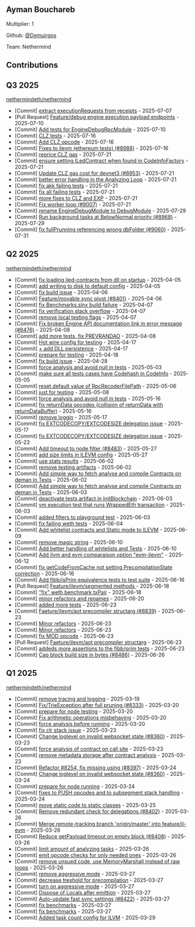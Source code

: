 
## Ayman Bouchareb
Multiplier: 1

Github: [@Demuirgos](https://github.com/Demuirgos)

Team: Nethermind

## Contributions

## Q3 2025


[nethermindeth/nethermind](https://github.com/nethermindeth/nethermind)
* [Commit] [extract executionRequests from receipts](https://github.com/NethermindEth/nethermind/commit/566246d734255090c07d838d7c9588d048730ac6) - 2025-07-07
* [Pull Request] [Feature/debug engine execution payload endpoints](https://github.com/NethermindEth/nethermind/pull/8970) - 2025-07-10
* [Commit] [Add tests for EngineDebugRpcModule](https://github.com/NethermindEth/nethermind/commit/4c1bcbe8a50ae41ea6a67f65936867e209941753) - 2025-07-10
* [Commit] [CLZ tests](https://github.com/NethermindEth/nethermind/commit/e3b1e091f1e88edbaf02745d6378566b9f4a234f) - 2025-07-16
* [Commit] [Add CLZ opcode](https://github.com/NethermindEth/nethermind/commit/558db06d65990caa00153e1ac49c8358b99373b1) - 2025-07-16
* [Commit] [Fixes to ilevm (ethereum tests) (#8988)](https://github.com/NethermindEth/nethermind/commit/e6b9ff8c147fb79e5ce6bb97ebc7120edbb5fc2c) - 2025-07-16
* [Commit] [reprice CLZ gas](https://github.com/NethermindEth/nethermind/commit/ea2b5428c3b9aef960c3fc80bdff30d068f485d6) - 2025-07-21
* [Commit] [ensure setting ILedContract when found in CodeInfoFactory](https://github.com/NethermindEth/nethermind/commit/7644113b1e2f3ba90fcdf601a4a43cfc83769d5f) - 2025-07-21
* [Commit] [Update CLZ gas cost for devnet3 (#8953)](https://github.com/NethermindEth/nethermind/commit/8eb2df2c7f5e610b13d07dbe70c457f24f463e01) - 2025-07-21
* [Commit] [better error handling in the Analyzing Loop](https://github.com/NethermindEth/nethermind/commit/02d3401369b488dddcccef31cd1506a470a1b294) - 2025-07-21
* [Commit] [fix akk failing tests](https://github.com/NethermindEth/nethermind/commit/09841e458de802c34b71d15969b5b1a83a7e35e4) - 2025-07-21
* [Commit] [fix all failing tests](https://github.com/NethermindEth/nethermind/commit/070078acba807cda45efa1fb6f33bcb46fd72f04) - 2025-07-21
* [Commit] [more fixes to CLZ and EXP](https://github.com/NethermindEth/nethermind/commit/6d3e1b6223a86ec29be7a4e624eaa1b9d9cfbcdb) - 2025-07-21
* [Commit] [Fix worker loop (#9007)](https://github.com/NethermindEth/nethermind/commit/6083e36a2b5f5fa2442c2abdb97bbb127d233a84) - 2025-07-21
* [Commit] [rename EngineDebugModule to DebugModule](https://github.com/NethermindEth/nethermind/commit/e76c468b6f3c1f8ecf2138b1adc350db2d9ec39c) - 2025-07-29
* [Commit] [Run background tasks at BelowNormal priority (#8968)](https://github.com/NethermindEth/nethermind/commit/fb8d06a386b95f5ce9d457daebac6240d06347a9) - 2025-07-29
* [Commit] [fix fullPrunning referencing wrong dbFolder (#9060)](https://github.com/NethermindEth/nethermind/commit/f7f691a4bce5569e844ba359c34985d5e0e0b6f0) - 2025-07-31
## Q2 2025


[nethermindeth/nethermind](https://github.com/nethermindeth/nethermind)
* [Commit] [fix loading iled-contracts from dll on startup](https://github.com/NethermindEth/nethermind/commit/a5a2c58aba77b466333602e385b5335468138b2d) - 2025-04-05
* [Commit] [add writing to disk to default config](https://github.com/NethermindEth/nethermind/commit/3b4974055ec7c4766710e5c0a6a8997b0848005a) - 2025-04-05
* [Commit] [fix build issue](https://github.com/NethermindEth/nethermind/commit/075f771007577513e5b40d079177c0974ebff410) - 2025-04-06
* [Commit] [Feature/movable sync pivot (#8401)](https://github.com/NethermindEth/nethermind/commit/5fa6b6f212e1fe09543b8370b088847542b13f17) - 2025-04-06
* [Commit] [fix Benchmarks.slnx build failure](https://github.com/NethermindEth/nethermind/commit/56e332069ddae4b43c5be5ce181bad64e9f73276) - 2025-04-07
* [Commit] [fix verification stack overflow](https://github.com/NethermindEth/nethermind/commit/6f3e7dc2d7a51342613cd118a003f507cad3c5ca) - 2025-04-07
* [Commit] [remove local testing flags](https://github.com/NethermindEth/nethermind/commit/3e3277eaa4b44401a820fc16ad6d6c2e562ed76e) - 2025-04-07
* [Commit] [Fix broken Engine API documentation link in error message (#8476)](https://github.com/NethermindEth/nethermind/commit/220fffd70931e8dbb44ae3674444d7a6bbd9970f) - 2025-04-08
* [Commit] [add more tests, fix PREVRANDAO](https://github.com/NethermindEth/nethermind/commit/01d8324e8f6765b26990c937992653f6d33fe31b) - 2025-04-08
* [Commit] [Hot wire config for testing](https://github.com/NethermindEth/nethermind/commit/55386cc4dbd99e4e9571b72d2665cc8529411c1e) - 2025-04-17
* [Commit] [+ add DLL persistence](https://github.com/NethermindEth/nethermind/commit/4404ec65024357657571cb1a61242a9378476b60) - 2025-04-17
* [Commit] [prepare for testing](https://github.com/NethermindEth/nethermind/commit/8e01de252f2859b951d0ac633fce4894b0d2fa54) - 2025-04-18
* [Commit] [fix build issue](https://github.com/NethermindEth/nethermind/commit/690b1a013cd98581629f010887a4cf6744f23105) - 2025-04-28
* [Commit] [force analysis and avoid null in tests](https://github.com/NethermindEth/nethermind/commit/5e7d28130dff7a997a82975c60365b9fdf7e0c57) - 2025-05-03
* [Commit] [make sure all tests cases have Codehash in CodeInfo](https://github.com/NethermindEth/nethermind/commit/ba522372d868f646eb0fe8b4e36fd42241809b7c) - 2025-05-05
* [Commit] [reset default value of RpcRecoderFilePath](https://github.com/NethermindEth/nethermind/commit/f065a2177aa53a86bd5b8fcf3c5d7b467c746e58) - 2025-05-06
* [Commit] [just for testing](https://github.com/NethermindEth/nethermind/commit/fa220c8e347ee856d374a56b6cdbef92a385c245) - 2025-05-08
* [Commit] [force analysis and avoid null in tests](https://github.com/NethermindEth/nethermind/commit/5e7d28130dff7a997a82975c60365b9fdf7e0c57) - 2025-05-16
* [Commit] [fix returnData opcodes (collision of returnData with returnDataBuffer)](https://github.com/NethermindEth/nethermind/commit/ae5235aa4aa24dcd00d44e7fa260d65139b901ee) - 2025-05-16
* [Commit] [remove loggin](https://github.com/NethermindEth/nethermind/commit/725751563ec00082ffc04beae5c4dbe982d51995) - 2025-05-17
* [Commit] [fix EXTCODECOPY/EXTCODESIZE delegation issue](https://github.com/NethermindEth/nethermind/commit/1f6a571233241467d9b1f43e3ed1e30c471589b5) - 2025-05-17
* [Commit] [fix EXTCODECOPY/EXTCODESIZE delegation issue](https://github.com/NethermindEth/nethermind/commit/1f6a571233241467d9b1f43e3ed1e30c471589b5) - 2025-05-23
* [Commit] [Add timeout to node filter (#8483)](https://github.com/NethermindEth/nethermind/commit/fd56a42081b606931d70297b843f4194b2049348) - 2025-05-27
* [Commit] [add size limits in ILEVM config](https://github.com/NethermindEth/nethermind/commit/09dda748e7756f843f215a8225b34d27def4e600) - 2025-05-27
* [Commit] [use stats results](https://github.com/NethermindEth/nethermind/commit/2db022f2c5ce13515d442655deb38314b95536f9) - 2025-06-02
* [Commit] [remove testing artifacts](https://github.com/NethermindEth/nethermind/commit/e184b80c1f8b161564c5749442d2433c2d414561) - 2025-06-02
* [Commit] [Add simple way to fetch analyse and compile Contracts on deman in Tests](https://github.com/NethermindEth/nethermind/commit/ed7d0ff93534caf8e7dceb0b7cf22389e4fc5dca) - 2025-06-02
* [Commit] [Add simple way to fetch analyse and compile Contracts on deman in Tests](https://github.com/NethermindEth/nethermind/commit/ed7d0ff93534caf8e7dceb0b7cf22389e4fc5dca) - 2025-06-03
* [Commit] [deactivate tests artifact in InitBlockchain](https://github.com/NethermindEth/nethermind/commit/d750bae4e19303e9c50e39a1b646a286f4d824b0) - 2025-06-03
* [Commit] [vm execution test that runs WrappedEth transaction](https://github.com/NethermindEth/nethermind/commit/f31686fd0a6cf6ddaadda9784a7044141562fe70) - 2025-06-03
* [Commit] [added filters to playground test](https://github.com/NethermindEth/nethermind/commit/0c81cc524408abdf9d7e675d7997afc4a67fa60c) - 2025-06-03
* [Commit] [fix failing weth tests](https://github.com/NethermindEth/nethermind/commit/11e71a89f2639e9428f8ea29e538a79f3ddf60f6) - 2025-06-04
* [Commit] [Add whitelist contracts and Static mode to ILEVM](https://github.com/NethermindEth/nethermind/commit/58392315efd9a415ee736afc2fbeff8b109dba83) - 2025-06-09
* [Commit] [remove magic string](https://github.com/NethermindEth/nethermind/commit/b960021db55646ce1f40b4d7d503e46d3d9b32af) - 2025-06-10
* [Commit] [Add better handling of whitelists and Tests](https://github.com/NethermindEth/nethermind/commit/824891f707ba18d1e43804801a7d8aa54e15bfc7) - 2025-06-10
* [Commit] [Add ilvm and evm comparaison option "evm-ilevm"](https://github.com/NethermindEth/nethermind/commit/42728483c539e40f9e66ed0bb0fe3f546ffae408) - 2025-06-12
* [Commit] [fix getCodeFromCache not setting PrecompilationState correction](https://github.com/NethermindEth/nethermind/commit/ba46d58c4a5134e29b967023b29d41d9edc6248e) - 2025-06-16
* [Commit] [Add fibb/isPrim equivalence tests to test suite](https://github.com/NethermindEth/nethermind/commit/a70ad2124083b3bb89d619a09a108cdb2af9b2fa) - 2025-06-16
* [Pull Request] [Feature/ilevm/segmented methods ](https://github.com/NethermindEth/nethermind/pull/8802) - 2025-06-18
* [Commit] ["fix" weth benchmark txPair](https://github.com/NethermindEth/nethermind/commit/5f4c27a2f1558bd6626a6d1280e1d6932f3186af) - 2025-06-18
* [Commit] [minor refactors and renames](https://github.com/NethermindEth/nethermind/commit/5208f11e927731fbbd632d97aa2c69f7935e6dfa) - 2025-06-20
* [Commit] [added more tests](https://github.com/NethermindEth/nethermind/commit/b2d947fe160c38cc5fc26c8625b8fd1ca5ab9fb5) - 2025-06-23
* [Commit] [Faeture/ilevm/aot precompiler structarg (#8839)](https://github.com/NethermindEth/nethermind/commit/a360454c7488b52b1f8ef833cf6a7d6bb437866b) - 2025-06-23
* [Commit] [Minor refactors](https://github.com/NethermindEth/nethermind/commit/c01ebb8dc2b608166a74a364650d8320acde109d) - 2025-06-23
* [Commit] [Minor refactors](https://github.com/NethermindEth/nethermind/commit/8a762f0df88ea7a351210d4258fe2628d4a2a1de) - 2025-06-23
* [Commit] [fix MOD opcode](https://github.com/NethermindEth/nethermind/commit/b39abf9a9c2c142ee9a7e0ba4694dc0ad6670071) - 2025-06-23
* [Pull Request] [Faeture/ilevm/aot precompiler structarg](https://github.com/NethermindEth/nethermind/pull/8839) - 2025-06-23
* [Commit] [addeds more assertions to the fibb/prim tests](https://github.com/NethermindEth/nethermind/commit/119d2757ac62347e4c0b453837547b21283c2236) - 2025-06-23
* [Commit] [Cap block build size in bytes (#8486)](https://github.com/NethermindEth/nethermind/commit/d9588610f0fe7ff3ecaf3bafd827a2d1b034bd7a) - 2025-06-26
## Q1 2025

[nethermindeth/nethermind](https://github.com/nethermindeth/nethermind)
* [Commit] [remove tracing and logging](https://github.com/NethermindEth/nethermind/commit/d606c0bad7483bf7587ac96bb9fca2b60b3bb5bf) - 2025-03-19
* [Commit] [Fix/TrieException after full pruning (#8333)](https://github.com/NethermindEth/nethermind/commit/84f4f8b011b9f0b89d16b6da3a25c68e78a2e44d) - 2025-03-20
* [Commit] [prepare for node testing](https://github.com/NethermindEth/nethermind/commit/10b16f4474d95af70b3f480dc378b46d1d4e75a1) - 2025-03-20
* [Commit] [Fix arithmetic operations misbehaving](https://github.com/NethermindEth/nethermind/commit/4d74ae7c86433b06560312e21726ca0bb4f1450e) - 2025-03-20
* [Commit] [force analysis before running](https://github.com/NethermindEth/nethermind/commit/d28215b07645b2b33d49f88dac6961e4522f2624) - 2025-03-20
* [Commit] [fix clr stack issue](https://github.com/NethermindEth/nethermind/commit/0a51974e540a7bd17a0879fc69ed8d7143e82b83) - 2025-03-23
* [Commit] [Change loglevel on invalid websocket state (#8360)](https://github.com/NethermindEth/nethermind/commit/c576793cdf8f60562ed6314f0bcf6fb67127dbf3) - 2025-03-23
* [Commit] [force analysis of contract on call site](https://github.com/NethermindEth/nethermind/commit/26b45e86c6861e8d9dceca9aa247851e3225b560) - 2025-03-23
* [Commit] [remove metadata storage after contract analysis](https://github.com/NethermindEth/nethermind/commit/dad2249832c42913bfce3c8202c03c1c9d5e8fd5) - 2025-03-23
* [Commit] [Refactor #8254, fix missing using (#8397)](https://github.com/NethermindEth/nethermind/commit/4399b840c0e5ff14f449a8527f48484e237633bd) - 2025-03-24
* [Commit] [Change loglevel on invalid websocket state (#8360)](https://github.com/NethermindEth/nethermind/commit/c576793cdf8f60562ed6314f0bcf6fb67127dbf3) - 2025-03-24
* [Commit] [prepare for node running](https://github.com/NethermindEth/nethermind/commit/adb54aacc4c45b0eeb9c0086fcaa2cc4bcb0dd29) - 2025-03-24
* [Commit] [fixes to PUSH opcodes and to subsegment stack handling](https://github.com/NethermindEth/nethermind/commit/fd41013c085c4c4a1dc200f5a21102e812645f77) - 2025-03-24
* [Commit] [move static code to static classes](https://github.com/NethermindEth/nethermind/commit/5785b323cc474916169f24ae323d374f07b77c93) - 2025-03-25
* [Commit] [Remove redundant check for delegations (#8402)](https://github.com/NethermindEth/nethermind/commit/d15d5a79f3b46adad24de653362d34436abab4b4) - 2025-03-26
* [Commit] [Merge remote-tracking branch 'origin/master' into feature/il-evm](https://github.com/NethermindEth/nethermind/commit/94372fcc92590db31f6756ed5623b388eeeeef8c) - 2025-03-26
* [Commit] [Reduce getPayload timeout on empty block (#8408)](https://github.com/NethermindEth/nethermind/commit/79b69d1ebb102ee122028ed9037c965b5f972c7d) - 2025-03-26
* [Commit] [limit amount of analyzing tasks](https://github.com/NethermindEth/nethermind/commit/177451d9a2f960baf0b94e28965bea917115ad5f) - 2025-03-26
* [Commit] [emit opcode checks for only needed ones](https://github.com/NethermindEth/nethermind/commit/a75af6efb832701e7f2b2ddaf6063a99dae9f0ec) - 2025-03-26
* [Commit] [remove unsued code, use MemoryMarshall instead of raw loops](https://github.com/NethermindEth/nethermind/commit/2d73d093af2b1d2d6cdebc00c614bf51207b168e) - 2025-03-26
* [Commit] [remove aggressive mode](https://github.com/NethermindEth/nethermind/commit/9e0583252e7754dc863c3599d3b809b9f8ede5ab) - 2025-03-27
* [Commit] [decrease treshold for precompilation](https://github.com/NethermindEth/nethermind/commit/67b2da817e37cee7f1d4a629a4ef4223ccc090ea) - 2025-03-27
* [Commit] [turn on aggressive mode](https://github.com/NethermindEth/nethermind/commit/3b45e92ecd606035288f0f44e95d48c5486f9a88) - 2025-03-27
* [Commit] [Dispose of Locals after emittion](https://github.com/NethermindEth/nethermind/commit/87bc1fdafb1115774ea4bcac296be9a13f81adbc) - 2025-03-27
* [Commit] [Auto-update fast sync settings (#8422)](https://github.com/NethermindEth/nethermind/commit/f2794bf0561b48ceade8762eb803c806b29c4a5e) - 2025-03-27
* [Commit] [fix benchmarks](https://github.com/NethermindEth/nethermind/commit/75ab1b93e2b84e0e5bbce13e0e072f047a16c25e) - 2025-03-27
* [Commit] [fix benchmarks](https://github.com/NethermindEth/nethermind/commit/291fff92d1acef1357a50d17c69976e79485f68b) - 2025-03-27
* [Commit] [Added task count config for ILVM](https://github.com/NethermindEth/nethermind/commit/fc031d6c3de944f6f62873be87f0d01b1748ab61) - 2025-03-29
